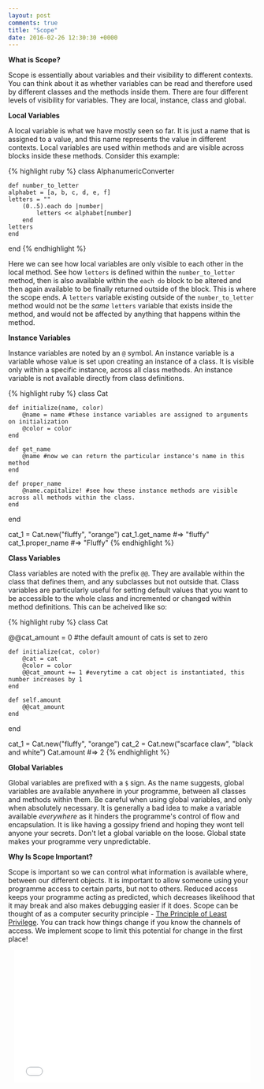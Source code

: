 ```yaml
---
layout: post
comments: true
title: "Scope"
date: 2016-02-26 12:30:30 +0000
---
```


<strong> What is Scope? </strong>

Scope is essentially about variables and their visibility to different contexts. You can think about it as whether variables can be read and therefore used by different classes and the methods inside them. There are four different levels of visibility for variables. They are local, instance, class and global.

<strong> Local Variables </strong>

A local variable is what we have mostly seen so far. It is just a name that is assigned to a value, and this name represents the value in different contexts. Local variables are used within methods and are visible across blocks inside these methods. Consider this example:

{% highlight ruby %}
class AlphanumericConverter

	def number_to_letter
	alphabet = [a, b, c, d, e, f]
	letters = ""
		(0..5).each do |number|
			letters << alphabet[number]
		end
	letters
	end

end
{% endhighlight %}

Here we can see how local variables are only visible to each other in the local method. See how `letters` is defined within the `number_to_letter` method, then is also available within the `each do` block to be altered and then again available to be finally returned outside of the block. This is where the scope ends. A `letters` variable existing outside of the `number_to_letter` method would not be the <i>same</i> `letters` variable that exists inside the method, and would not be affected by anything that happens within the method. 

<strong> Instance Variables </strong>

Instance variables are noted by an `@` symbol. An instance variable is a variable whose value is set upon creating an instance of a class. It is visible only within a specific instance, across all class methods. An instance variable is not available directly from class definitions.

{% highlight ruby %}
class Cat

	def initialize(name, color)
		@name = name #these instance variables are assigned to arguments on initialization
		@color = color
	end

	def get_name
		@name #now we can return the particular instance's name in this method
	end

	def proper_name
		@name.capitalize! #see how these instance methods are visible across all methods within the class.
	end

end

cat_1 = Cat.new("fluffy", "orange")
cat_1.get_name #=> "fluffy"
cat_1.proper_name #=> "Fluffy"
{% endhighlight %}

<strong> Class Variables </strong>

Class variables are noted with the prefix `@@`. They are available within the class that defines them, and any subclasses but not outside that. Class variables are particularly useful for setting default values that you want to be accessible to the whole class and incremented or changed within method definitions. This can be acheived like so:

{% highlight ruby %}
class Cat

@@cat_amount = 0 #the default amount of cats is set to zero

	def initialize(cat, color)
		@cat = cat
		@color = color
		@@cat_amount += 1 #everytime a cat object is instantiated, this number increases by 1
	end

	def self.amount
		@@cat_amount
	end
end

cat_1 = Cat.new("fluffy", "orange")
cat_2 = Cat.new("scarface claw", "black and white")
Cat.amount #=> 2
{% endhighlight %}

<strong> Global Variables </strong>

Global variables are prefixed with a `$` sign. As the name suggests, global variables are available anywhere in your programme, between all classes and methods within them. Be careful when using global variables, and only when absolutely necessary. It is generally a bad idea to make a variable available <i>everywhere</i> as it hinders the programme's control of flow and encapsulation. It is like having a gossipy friend and hoping they wont tell anyone your secrets. Don't let a global variable on the loose. Global state makes your programme very unpredictable.

<strong> Why Is Scope Important? </strong>

Scope is important so we can control what information is available where, between our different objects. It is important to allow someone using your programme access to certain parts, but not to others. Reduced access keeps your programme acting as predicted, which decreases likelihood that it may break and also makes debugging easier if it does. Scope can be thought of as a computer security principle - [The Principle of Least Privilege][least-privilege-wikipedia]. You can track how things change if you know the channels of access. We implement scope to limit this potential for change in the first place!

<p align="center"> <iframe src="//giphy.com/embed/mHhHc7Q4wYWoE" width="480" height="269" frameBorder="0" class="giphy-embed" allowFullScreen></iframe></p>

[least-privilege-wikipedia]: https://en.wikipedia.org/wiki/Principle_of_least_privilege
